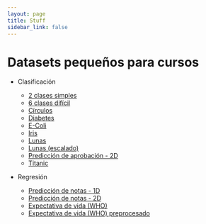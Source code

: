 ```yaml
---
layout: page
title: Stuff
sidebar_link: false
---
```


# Datasets pequeños para cursos 

* Clasificación
  * [2 clases simples](datasets/classification/2_clases_simple.csv)
  * [6 clases difícil](datasets/classification/6_clases_dificil.csv)
  * [Círculos](datasets/classification/circulos.csv)
  * [Diabetes](datasets/classification/diabetes.csv)
  * [E-Coli](datasets/classification/ecoli.csv)
  * [Iris](datasets/classification/iris.csv)
  * [Lunas](datasets/classification/moons_mis-scaled.csv)
  * [Lunas (escalado)](datasets/classification/moons.csv)
  * [Predicción de aprobación - 2D](datasets/classification/study_logistic_2d.csv)
  * [Titanic](datasets/classification/titanic.csv)

* Regresión
  * [Predicción de notas - 1D](datasets/regression/study_regression_small.csv)
  * [Predicción de notas - 2D](datasets/regression/study_regression_2d_small.csv)
  * [Expectativa de vida (WHO)](datasets/regression/who_life_expectancy.csv)
  * [Expectativa de vida (WHO) preprocesado](datasets/regression/who_no_missing_numeric.csv)

    
